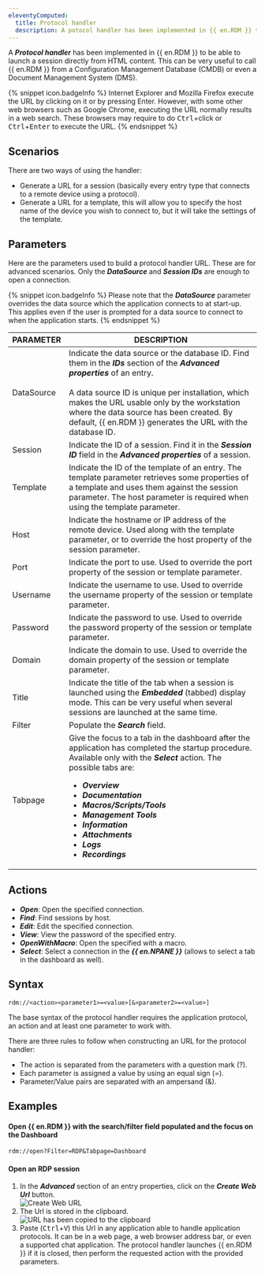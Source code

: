 ```yaml
---
eleventyComputed:
  title: Protocol handler
  description: A potocol handler has been implemented in {{ en.RDM }} to be able to launch a session directly from HTML content.
---
```

A ***Protocol handler*** has been implemented in {{ en.RDM }} to be able to launch a session directly from HTML content. This can be very useful to call {{ en.RDM }} from a Configuration Management Database (CMDB) or even a Document Management System (DMS).  

{% snippet icon.badgeInfo %}
Internet Explorer and Mozilla Firefox execute the URL by clicking on it or by pressing Enter. However, with some other web browsers such as Google Chrome, executing the URL normally results in a web search. These browsers may require to do <kbd>Ctrl</kbd>+click or <kbd>Ctrl</kbd>+<kbd>Enter</kbd> to execute the URL.
{% endsnippet %}

## Scenarios
There are two ways of using the handler:
* Generate a URL for a session (basically every entry type that connects to a remote device using a protocol).
* Generate a URL for a template, this will allow you to specify the host name of the device you wish to connect to, but it will take the settings of the template.

## Parameters
Here are the parameters used to build a protocol handler URL. These are for advanced scenarios. Only the ***DataSource*** and ***Session IDs*** are enough to open a connection.  

{% snippet icon.badgeInfo %}
Please note that the ***DataSource*** parameter overrides the data source which the application connects to at start-up. This applies even if the user is prompted for a data source to connect to when the application starts.
{% endsnippet %}  

| PARAMETER  | DESCRIPTION |
|------------|-------------|
| DataSource | Indicate the data source or the database ID. Find them in the ***IDs*** section of the ***Advanced properties*** of an entry.<br><br>A data source ID is unique per installation, which makes the URL usable only by the workstation where the data source has been created. By default, {{ en.RDM }} generates the URL with the database ID. |
| Session    | Indicate the ID of a session. Find it in the ***Session ID*** field in the ***Advanced properties*** of a session. |
| Template   | Indicate the ID of the template of an entry. The template parameter retrieves some properties of a template and uses them against the session parameter. The host parameter is required when using the template parameter. |
| Host       | Indicate the hostname or IP address of the remote device. Used along with the template parameter, or to override the host property of the session parameter. |
| Port       | Indicate the port to use. Used to override the port property of the session or template parameter. |
| Username   | Indicate the username to use. Used to override the username property of the session or template parameter. |
| Password   | Indicate the password to use. Used to override the password property of the session or template parameter. |
| Domain     | Indicate the domain to use. Used to override the domain property of the session or template parameter. |
| Title      | Indicate the title of the tab when a session is launched using the ***Embedded*** (tabbed) display mode. This can be very useful when several sessions are launched at the same time. |
| Filter     | Populate the ***Search*** field. |
| Tabpage    | Give the focus to a tab in the dashboard after the application has completed the startup procedure. Available only with the ***Select*** action. The possible tabs are:<ul><li>***Overview***</li><li>***Documentation***</li><li>***Macros/Scripts/Tools***</li><li>***Management Tools***</li><li>***Information***</li><li>***Attachments***</li><li>***Logs***</li><li>***Recordings***</li></ul> |

## Actions
* ***Open***: Open the specified connection.
* ***Find***: Find sessions by host.
* ***Edit***: Edit the specified connection.
* ***View***: View the password of the specified entry.
* ***OpenWithMacro***: Open the specified with a macro.
* ***Select***: Select a connection in the ***{{ en.NPANE }}*** (allows to select a tab in the dashboard as well).

## Syntax
`rdm://<action><parameter1>=<value>[&<parameter2>=<value>]`

The base syntax of the protocol handler requires the application protocol, an action and at least one parameter to work with.

There are three rules to follow when constructing an URL for the protocol handler:
* The action is separated from the parameters with a question mark (?).
* Each parameter is assigned a value by using an equal sign (=).
* Parameter/Value pairs are separated with an ampersand (&).  

## Examples

#### Open {{ en.RDM }} with the search/filter field populated and the focus on the Dashboard
`rdm://open?Filter=RDP&Tabpage=Dashboard`

#### Open an RDP session
1. In the ***Advanced*** section of an entry properties, click on the ***Create Web Url*** button.  
![Create Web URL](https://webdevolutions.azureedge.net/docs/en/kb/KB4466.png)
1. The Url is stored in the clipboard.  
![URL has been copied to the clipboard](https://webdevolutions.azureedge.net/docs/en/kb/KB4467.png)
1. Paste (<kbd>Ctrl</kbd>+<kbd>V</kbd>) this Url in any application able to handle application protocols. It can be in a web page, a web browser address bar, or even a supported chat application. The protocol handler launches {{ en.RDM }} if it is closed, then perform the requested action with the provided parameters.
